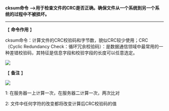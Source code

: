  **cksum命令** **-->用于检查文件的CRC是否正确。确保文件从一个系统到另一个系统的过程中不被损坏。**

 ****

 【 **命令作用** 】

 cksum命令：计算文件的CRC校验码和字节数，貌似CRC较少使用；CRC（Cyclic Redundancy Check：循环冗余校验码）：是数据通信领域中最常用的一种差错校验码，其特征是信息字段和校验字段的长度可以任意选定。

![][0]

 【 **备注** 】

![][1]

 1: 在服务器一上计算一次，在服务器二计算一次，两次比对

 2: 文件中任何字符的改变都将改变计算后CRC校验码的值

[0]: ./img/20170429181425011.png
[1]: ./img/20170429181839656.png